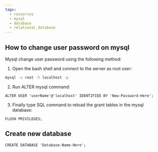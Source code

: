 ```yaml
---
tags:
  - resources
  - mysql
  - database
  - relational_database
---
```

## How to change user password on mysql

Mysql change user password using the following method:

1. Open the bash shell and connect to the server as root user:  

```zsh
mysql -u root -h localhost -p
```
	
2. Run ALTER mysql command:  

```mysql
ALTER USER 'userName'@'localhost' IDENTIFIED BY 'New-Password-Here';
```

3. Finally type SQL command to reload the grant tables in the mysql database:  
```mysql
FLUSH PRIVILEGES;
```

## Create new database

```mysql
CREATE DATABASE 'Database-Name-Here';
```